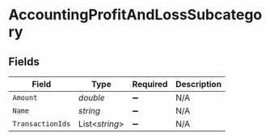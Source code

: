 # AccountingProfitAndLossSubcategory


## Fields

| Field              | Type               | Required           | Description        |
| ------------------ | ------------------ | ------------------ | ------------------ |
| `Amount`           | *double*           | :heavy_minus_sign: | N/A                |
| `Name`             | *string*           | :heavy_minus_sign: | N/A                |
| `TransactionIds`   | List<*string*>     | :heavy_minus_sign: | N/A                |
